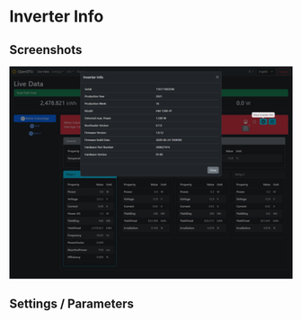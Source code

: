 # Inverter Info

## Screenshots

![Info](../../assets/images/screenshots/live_view_info.png)

## Settings / Parameters
